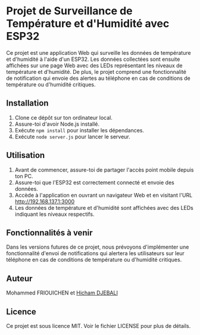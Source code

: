 # Projet de Surveillance de Température et d'Humidité avec ESP32

Ce projet est une application Web qui surveille les données de température et d'humidité à l'aide d'un ESP32. Les données collectées sont ensuite affichées sur une page Web avec des LEDs représentant les niveaux de température et d'humidité. De plus, le projet comprend une fonctionnalité de notification qui envoie des alertes au téléphone en cas de conditions de température ou d'humidité critiques.

## Installation

1. Clone ce dépôt sur ton ordinateur local.
2. Assure-toi d'avoir Node.js installé.
3. Exécute `npm install` pour installer les dépendances.
4. Exécute `node server.js` pour lancer le serveur.

## Utilisation

1. Avant de commencer, assure-toi de partager l'accès point mobile depuis ton PC.
2. Assure-toi que l'ESP32 est correctement connecté et envoie des données.
3. Accède à l'application en ouvrant un navigateur Web et en visitant l'URL http://192.168.137.1:3000
4. Les données de température et d'humidité sont affichées avec des LEDs indiquant les niveaux respectifs.

## Fonctionnalités à venir

Dans les versions futures de ce projet, nous prévoyons d'implémenter une fonctionnalité d'envoi de notifications qui alertera les utilisateurs sur leur téléphone en cas de conditions de température ou d'humidité critiques.

## Auteur

Mohammed FRIOUICHEN et [Hicham DJEBALI](https://github.com/spideystreet/)


## Licence

Ce projet est sous licence MIT. Voir le fichier LICENSE pour plus de détails.

